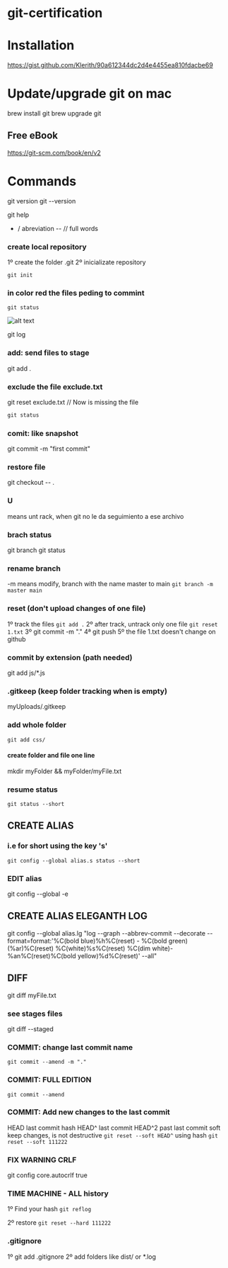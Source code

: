 # git-certification

#  Installation
https://gist.github.com/Klerith/90a612344dc2d4e4455ea810fdacbe69

# Update/upgrade git on mac
brew install git
brew upgrade git


## Free eBook
https://git-scm.com/book/en/v2 

# Commands
git version
git --version

git help

- / abreviation
-- // full words
### create local repository
1º create the folder .git
2º inicializate repository
```
git init
```

### in color red the files peding to commint
```
git status
```

![alt text](https://github.com/firedevelop/git-github-certification/blob/main/images/1.png?raw=true)


git log

### add: send files to stage
git add .

### exclude the file exclude.txt
git reset exclude.txt
// Now is missing the file

```html
git status
```

### comit: like snapshot
git commit -m "first commit"

### restore file
git checkout -- .

### U
means unt rack, when git no le da seguimiento a ese archivo  

### brach status
git branch
git status  

### rename branch
-m means modify, branch with the name master to main
```git branch -m master main ```

### reset (don't upload changes of one file)
1º track the files 
``` git add . ```
2º after track, untrack only one file
``` git reset 1.txt ```
3º git commit -m "."
4ª git push
5º the file 1.txt doesn't change on github


### commit by extension (path needed)
git add js/*.js

### .gitkeep (keep folder tracking when is empty)
myUploads/.gitkeep

### add whole folder
``` git add css/ ```

#### create folder and file one line
mkdir myFolder && myFolder/myFile.txt

### resume status
``` git status --short ```

## CREATE ALIAS 
### i.e for short using the key 's'
``` git config --global alias.s status --short ```

### EDIT alias
git config --global -e

## CREATE ALIAS ELEGANTH LOG
git config --global alias.lg "log --graph --abbrev-commit --decorate --format=format:'%C(bold blue)%h%C(reset) - %C(bold green)(%ar)%C(reset) %C(white)%s%C(reset) %C(dim white)- %an%C(reset)%C(bold yellow)%d%C(reset)' --all"

## DIFF
git diff myFile.txt

### see stages files
git diff --staged

### COMMIT: change last commit name
```git commit --amend -m "." ```
### COMMIT: FULL EDITION
```git commit --amend```



### COMMIT: Add new changes to the last commit
HEAD  last commit hash
HEAD^  last commit
HEAD^2 past last commit
soft keep changes, is not destructive
``` git reset --soft HEAD^ ```
using hash
``` git reset --soft 111222 ```


### FIX WARNING CRLF
git config core.autocrlf true

### TIME MACHINE - ALL history
1º Find your hash
``` git reflog ```

2º restore
``` git reset --hard 111222 ```

### .gitignore
1º git add .gitignore
2º add folders like dist/ or *.log





